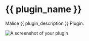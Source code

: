 # {{ plugin_name }}

Malice {{ plugin_description }} Plugin.

![A screenshot of your plugin](https://f.cloud.github.com/assets/69169/2290250/c35d867a-a017-11e3-86be-cd7c5bf3ff9b.gif)

